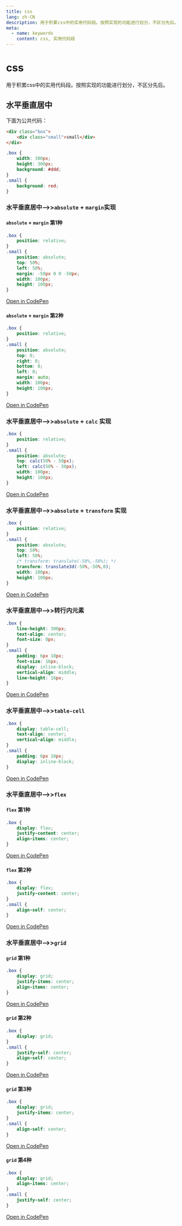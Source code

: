 ```yaml
---
title: css
lang: zh-CN
description: 用于积累css中的实用代码段。按照实现的功能进行划分，不区分先后。
meta:
  - name: keywords
    content: css, 实用代码段
---
```


# css #

用于积累css中的实用代码段。按照实现的功能进行划分，不区分先后。

## 水平垂直居中 ##

下面为公共代码：

```html
<div class="box">
    <div class="small">small</div>
</div>
```

```css
.box {
    width: 300px;
    height: 300px;
    background: #ddd;
}
.small {
    background: red;
}
```

### 水平垂直居中-->>`absolute` + `margin`实现 ###

#### `absolute` + `margin` 第1种 ####

```css
.box {
    position: relative;
}
.small {
    position: absolute;
    top: 50%;
    left: 50%;
    margin: -50px 0 0 -50px;
    width: 100px;
    height: 100px;
}
```

[Open in CodePen](https://codepen.io/fxss5201/pen/eQobgb)

#### `absolute` + `margin` 第2种 ####

```css
.box {
    position: relative;
}
.small {
    position: absolute;
    top: 0;
    right: 0;
    bottom: 0;
    left: 0;
    margin: auto;
    width: 100px;
    height: 100px;
}
```

[Open in CodePen](https://codepen.io/fxss5201/pen/PxgXRJ)

### 水平垂直居中-->>`absolute` + `calc` 实现 ###

```css
.box {
    position: relative;
}
.small {
    position: absolute;
    top: calc(50% - 50px);
    left: calc(50% - 50px);
    width: 100px;
    height: 100px;
}
```

[Open in CodePen](https://codepen.io/fxss5201/pen/rQboqX)

### 水平垂直居中-->>`absolute` + `transform` 实现 ###

```css
.box {
    position: relative;
}
.small {
    position: absolute;
    top: 50%;
    left: 50%;
    /* transform: translate(-50%,-50%); */
    transform: translate3d(-50%,-50%,0);
    width: 100px;
    height: 100px;
}
```

[Open in CodePen](https://codepen.io/fxss5201/pen/vQMvbZ)

### 水平垂直居中-->>转行内元素 ###

```css
.box {
    line-height: 300px;
    text-align: center;
    font-size: 0px;
}
.small {
    padding: 6px 10px;
    font-size: 16px;
    display: inline-block;
    vertical-align: middle;
    line-height: 16px;
}
```

[Open in CodePen](https://codepen.io/fxss5201/pen/xQeMwE)

### 水平垂直居中-->>`table-cell` ###

```css
.box {
    display: table-cell;
    text-align: center;
    vertical-align: middle;
}
.small {
    padding: 6px 10px;
    display: inline-block;
}
```

[Open in CodePen](https://codepen.io/fxss5201/pen/ZmZweG)

### 水平垂直居中-->>`flex` ###

#### `flex` 第1种 ####

```css
.box {
    display: flex;
    justify-content: center;
    align-items: center;
}
```

[Open in CodePen](https://codepen.io/fxss5201/pen/rQbPJM)

#### `flex` 第2种 ####

```css
.box {
    display: flex;
    justify-content: center;
}
.small {
    align-self: center;
}
```

[Open in CodePen](https://codepen.io/fxss5201/pen/LXvqBe)

### 水平垂直居中-->>`grid` ###

#### `grid` 第1种 ####

```css
.box {
    display: grid;
    justify-items: center;
    align-items: center;
}
```

[Open in CodePen](https://codepen.io/fxss5201/pen/dQLaxj)

#### `grid` 第2种 ####

```css
.box {
    display: grid;
}
.small {
    justify-self: center;
    align-self: center;
}
```

[Open in CodePen](https://codepen.io/fxss5201/pen/JeVzdv)

#### `grid` 第3种 ####

```css
.box {
    display: grid;
    justify-items: center;
}
.small {
    align-self: center;
}
```

[Open in CodePen](https://codepen.io/fxss5201/pen/dQLrOw)

#### `grid` 第4种 ####

```css
.box {
    display: grid;
    align-items: center;
}
.small {
    justify-self: center;
}
```

[Open in CodePen](https://codepen.io/fxss5201/pen/yQrwMb)